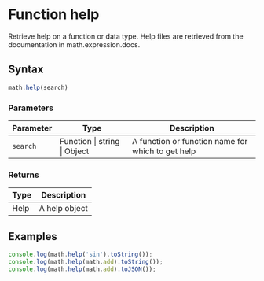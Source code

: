 <!-- Note: This file is automatically generated from source code comments. Changes made in this file will be overridden. -->

# Function help

Retrieve help on a function or data type.
Help files are retrieved from the documentation in math.expression.docs.


## Syntax

```js
math.help(search)
```

### Parameters

Parameter | Type | Description
--------- | ---- | -----------
`search` | Function &#124; string &#124; Object | A function or function name for which to get help

### Returns

Type | Description
---- | -----------
Help | A help object


## Examples

```js
console.log(math.help('sin').toString());
console.log(math.help(math.add).toString());
console.log(math.help(math.add).toJSON());
```


